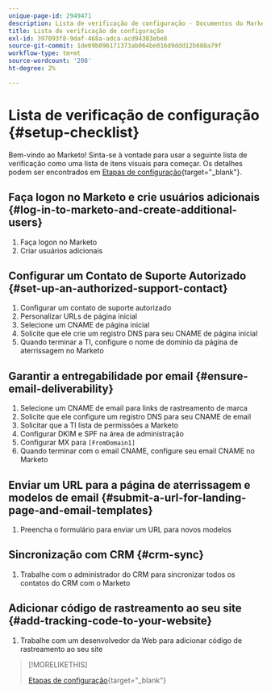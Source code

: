 ```yaml
---
unique-page-id: 2949471
description: Lista de verificação de configuração - Documentos do Marketo - Documentação do produto
title: Lista de verificação de configuração
exl-id: 397093f8-9daf-468a-adca-acd94303ebe8
source-git-commit: 1de69b096171373ab064be016d9ddd12b688a79f
workflow-type: tm+mt
source-wordcount: '208'
ht-degree: 2%

---
```


# Lista de verificação de configuração {#setup-checklist}

Bem-vindo ao Marketo! Sinta-se à vontade para usar a seguinte lista de verificação como uma lista de itens visuais para começar. Os detalhes podem ser encontrados em [Etapas de configuração](/help/marketo/getting-started/setup/setup-steps.md){target=&quot;_blank&quot;}.

## Faça logon no Marketo e crie usuários adicionais {#log-in-to-marketo-and-create-additional-users}

1. Faça logon no Marketo
1. Criar usuários adicionais

## Configurar um Contato de Suporte Autorizado {#set-up-an-authorized-support-contact}

1. Configurar um contato de suporte autorizado
1. Personalizar URLs de página inicial
1. Selecione um CNAME de página inicial
1. Solicite que ele crie um registro DNS para seu CNAME de página inicial
1. Quando terminar a TI, configure o nome de domínio da página de aterrissagem no Marketo

## Garantir a entregabilidade por email {#ensure-email-deliverability}

1. Selecione um CNAME de email para links de rastreamento de marca
1. Solicite que ele configure um registro DNS para seu CNAME de email
1. Solicitar que a TI lista de permissões a Marketo
1. Configurar DKIM e SPF na área de administração
1. Configurar MX para `[FromDomain1]`
1. Quando terminar com o email CNAME, configure seu email CNAME no Marketo

## Enviar um URL para a página de aterrissagem e modelos de email {#submit-a-url-for-landing-page-and-email-templates}

1. Preencha o formulário para enviar um URL para novos modelos

## Sincronização com CRM {#crm-sync}

1. Trabalhe com o administrador do CRM para sincronizar todos os contatos do CRM com o Marketo

## Adicionar código de rastreamento ao seu site {#add-tracking-code-to-your-website}

1. Trabalhe com um desenvolvedor da Web para adicionar código de rastreamento ao seu site

>[!MORELIKETHIS]
>
>[Etapas de configuração](/help/marketo/getting-started/setup/setup-steps.md){target=&quot;_blank&quot;}
